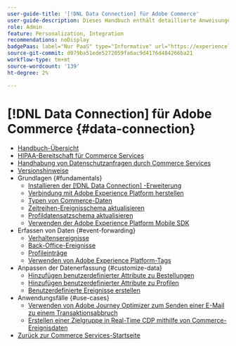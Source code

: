 ```yaml
---
user-guide-title: '[!DNL Data Connection] für Adobe Commerce'
user-guide-description: Dieses Handbuch enthält detaillierte Anweisungen zur Verwendung der  [!DNL Data Connection] -Erweiterung für Adobe Commerce.
role: Admin
feature: Personalization, Integration
recommendations: noDisplay
badgePaas: label="Nur PaaS" type="Informative" url="https://experienceleague.adobe.com/de/docs/commerce/user-guides/product-solutions" tooltip="Gilt nur für Adobe Commerce in Cloud-Projekten (von Adobe verwaltete PaaS-Infrastruktur) und lokale Projekte."
source-git-commit: d079ba51ede5272059fa6ac9d4176d484266ba21
workflow-type: tm+mt
source-wordcount: '139'
ht-degree: 2%

---
```



# [!DNL Data Connection] für Adobe Commerce {#data-connection}

- [Handbuch-Übersicht](overview.md)
- [HIPAA-Bereitschaft für Commerce Services](hipaa-readiness.md)
- [Handhabung von Datenschutzanfragen durch Commerce Services](handle-privacy-request.md)
- [Versionshinweise](release-notes.md)
- Grundlagen {#fundamentals}
   - [Installieren der  [!DNL Data Connection] -Erweiterung](install.md)
   - [Verbindung mit Adobe Experience Platform herstellen](connect-data.md)
   - [Typen von Commerce-Daten](data-ingestion.md)
   - [Zeitreihen-Ereignisschema aktualisieren](update-xdm.md)
   - [Profildatensatzschema aktualisieren](profile-data.md)
   - [Verwenden der Adobe Experience Platform Mobile SDK](mobile-sdk-epc.md)
- Erfassen von Daten {#event-forwarding}
   - [Verhaltensereignisse](events.md)
   - [Back-Office-Ereignisse](events-backoffice.md)
   - [Profileinträge](events-profilerecord.md)
   - [Verwenden von Adobe Experience Platform-Tags](using-tags.md)
- Anpassen der Datenerfassung {#customize-data}
   - [Hinzufügen benutzerdefinierter Attribute zu Bestellungen](custom-attributes.md)
   - [Hinzufügen benutzerdefinierter Attribute zu Profilen](custom-identities.md)
   - [Benutzerdefinierte Ereignisse erstellen](custom-events.md)
- Anwendungsfälle {#use-cases}
   - [Verwenden von Adobe Journey Optimizer zum Senden einer E-Mail zu einem Transaktionsabbruch](using-ajo.md)
   - [Erstellen einer Zielgruppe in Real-Time CDP mithilfe von Commerce-Ereignisdaten](create-audience.md)
- [Zurück zur Commerce Services-Startseite](https://experienceleague.adobe.com/docs/commerce/user-guides/home.html?lang=de)
